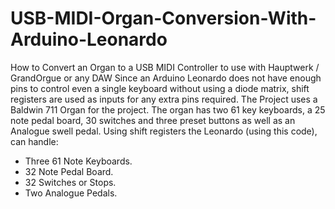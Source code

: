 # USB-MIDI-Organ-Conversion-With-Arduino-Leonardo
How to Convert an Organ to a USB MIDI Controller to use with Hauptwerk / GrandOrgue or any DAW
Since an Arduino Leonardo does not have enough pins to control even a single keyboard without using a diode matrix, shift registers are used as inputs for any extra pins required.
The Project uses a Baldwin 711 Organ for the project.
The organ has two 61 key keyboards, a 25 note pedal board, 30 switches and three preset buttons as well as an Analogue swell pedal.
Using shift registers the Leonardo (using this code), can handle:
 - Three 61 Note Keyboards.
 - 32 Note Pedal Board.
 - 32 Switches or Stops.
 - Two Analogue Pedals.
